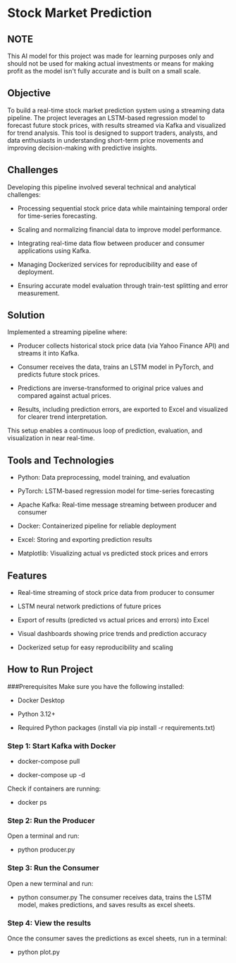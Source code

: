 # Stock Market Prediction

## NOTE
This AI model for this project was made for learning purposes only and should not be used for making actual investments or means for making profit as the model isn't fully accurate and is built on a small scale.

## Objective
To build a real-time stock market prediction system using a streaming data pipeline. The project leverages an LSTM-based regression model to forecast future stock prices, with results streamed via Kafka and visualized for trend analysis. This tool is designed to support traders, analysts, and data enthusiasts in understanding short-term price movements and improving decision-making with predictive insights.

## Challenges
Developing this pipeline involved several technical and analytical challenges:

- Processing sequential stock price data while maintaining temporal order for time-series forecasting.

- Scaling and normalizing financial data to improve model performance.

- Integrating real-time data flow between producer and consumer applications using Kafka.

- Managing Dockerized services for reproducibility and ease of deployment.

- Ensuring accurate model evaluation through train-test splitting and error measurement.

## Solution
Implemented a streaming pipeline where:

- Producer collects historical stock price data (via Yahoo Finance API) and streams it into Kafka.

- Consumer receives the data, trains an LSTM model in PyTorch, and predicts future stock prices.

- Predictions are inverse-transformed to original price values and compared against actual prices.

- Results, including prediction errors, are exported to Excel and visualized for clearer trend interpretation.

This setup enables a continuous loop of prediction, evaluation, and visualization in near real-time.

## Tools and Technologies
- Python: Data preprocessing, model training, and evaluation

- PyTorch: LSTM-based regression model for time-series forecasting

- Apache Kafka: Real-time message streaming between producer and consumer

- Docker: Containerized pipeline for reliable deployment

- Excel: Storing and exporting prediction results

- Matplotlib: Visualizing actual vs predicted stock prices and errors

## Features
- Real-time streaming of stock price data from producer to consumer

- LSTM neural network predictions of future prices

- Export of results (predicted vs actual prices and errors) into Excel

- Visual dashboards showing price trends and prediction accuracy

- Dockerized setup for easy reproducibility and scaling

## How to Run Project
###Prerequisites
Make sure you have the following installed:

- Docker Desktop

- Python 3.12+

- Required Python packages (install via pip install -r requirements.txt)

### Step 1: Start Kafka with Docker
- docker-compose pull
  
- docker-compose up -d

Check if containers are running:
- docker ps

### Step 2: Run the Producer
Open a terminal and run:
- python producer.py

### Step 3: Run the Consumer
Open a new terminal and run:
- python consumer.py
The consumer receives data, trains the LSTM model, makes predictions, and saves results as excel sheets.

### Step 4: View the results
Once the consumer saves the predictions as excel sheets, run in a terminal:
- python plot.py
